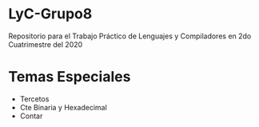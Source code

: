 # LyC-Grupo8
Repositorio para el Trabajo Práctico de Lenguajes y Compiladores en 2do Cuatrimestre del 2020

# Temas Especiales

* Tercetos
* Cte Binaria y Hexadecimal
* Contar
